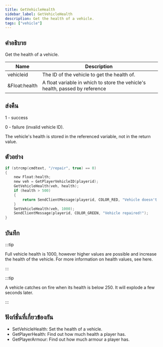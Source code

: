 ```yaml
---
title: GetVehicleHealth
sidebar_label: GetVehicleHealth
description: Get the health of a vehicle.
tags: ["vehicle"]
---
```


## คำอธิบาย

Get the health of a vehicle.

| Name          | Description                                                                  |
| ------------- | ---------------------------------------------------------------------------- |
| vehicleid     | The ID of the vehicle to get the health of.                                  |
| &Float:health | A float variable in which to store the vehicle's health, passed by reference |

## ส่งคืน

1 - success

0 - failure (invalid vehicle ID).

The vehicle's health is stored in the referenced variable, not in the return value.

## ตัวอย่าง

```c
if (strcmp(cmdtext, "/repair", true) == 0)
{
    new Float:health;
    new veh = GetPlayerVehicleID(playerid);
    GetVehicleHealth(veh, health);
    if (health > 500)
    {
        return SendClientMessage(playerid, COLOR_RED, "Vehicle doesn't need repairing!");
    }
    SetVehicleHealth(veh, 1000);
    SendClientMessage(playerid, COLOR_GREEN, "Vehicle repaired!");
}
```

## บันทึก

:::tip

Full vehicle health is 1000, however higher values are possible and increase the health of the vehicle. For more information on health values, see here.

:::

:::tip

A vehicle catches on fire when its health is below 250. It will explode a few seconds later.

:::

## ฟังก์ชั่นที่เกี่ยวข้องกัน

- SetVehicleHealth: Set the health of a vehicle.
- GetPlayerHealth: Find out how much health a player has.
- GetPlayerArmour: Find out how much armour a player has.
